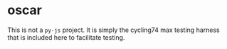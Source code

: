 # oscar

This is not a `py-js` project. It is simply the cycling74 max testing harness that is included here to facilitate testing.
